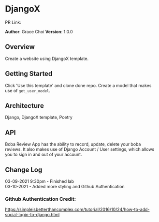 # DjangoX

PR Link: 

**Author**: Grace Choi
**Version**: 1.0.0

## Overview
Create a website using DjangoX template.

## Getting Started
Click 'Use this template' and clone done repo. Create a model that makes use of `get_user_model`. 

## Architecture
Django, DjangoX template, Poetry

## API
Boba Review App has the ability to record, update, delete your boba reviews. It also makes use of Django Account / User settings, which allows you to sign in and out of your account. 

## Change Log
03-09-2021 9:30pm - Finished lab  
03-10-2021 - Added more styling and Github Authentication  

### Github Authentication Credit:
https://simpleisbetterthancomplex.com/tutorial/2016/10/24/how-to-add-social-login-to-django.html